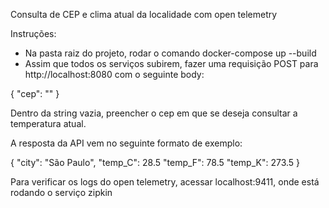 Consulta de CEP e clima atual da localidade com open telemetry

Instruções:

- Na pasta raiz do projeto, rodar o comando docker-compose up --build
- Assim que todos os serviços subirem, fazer uma requisição POST para http://localhost:8080 com o seguinte body:

{
    "cep": ""
}

Dentro da string vazia, preencher o cep em que se deseja consultar a temperatura atual.

A resposta da API vem no seguinte formato de exemplo:

{
    "city": "São Paulo",
    "temp_C": 28.5
    "temp_F": 78.5
    "temp_K": 273.5
}

Para verificar os logs do open telemetry, acessar localhost:9411, onde está rodando o serviço zipkin
